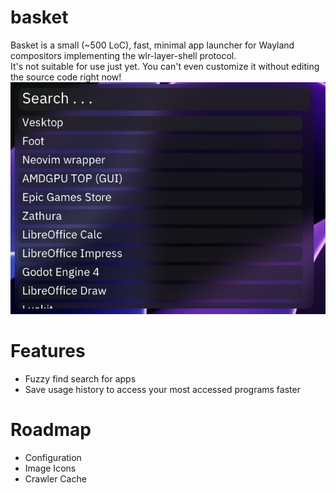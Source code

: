 # basket
Basket is a small (~500 LoC), fast, minimal app launcher for Wayland compositors implementing the wlr-layer-shell protocol. \
It's not suitable for use just yet. You can't even customize it without editing the source code right now! \
![basket](assets/screenshot.png)

# Features
* Fuzzy find search for apps
* Save usage history to access your most accessed programs faster

# Roadmap
* Configuration
* Image Icons
* Crawler Cache

